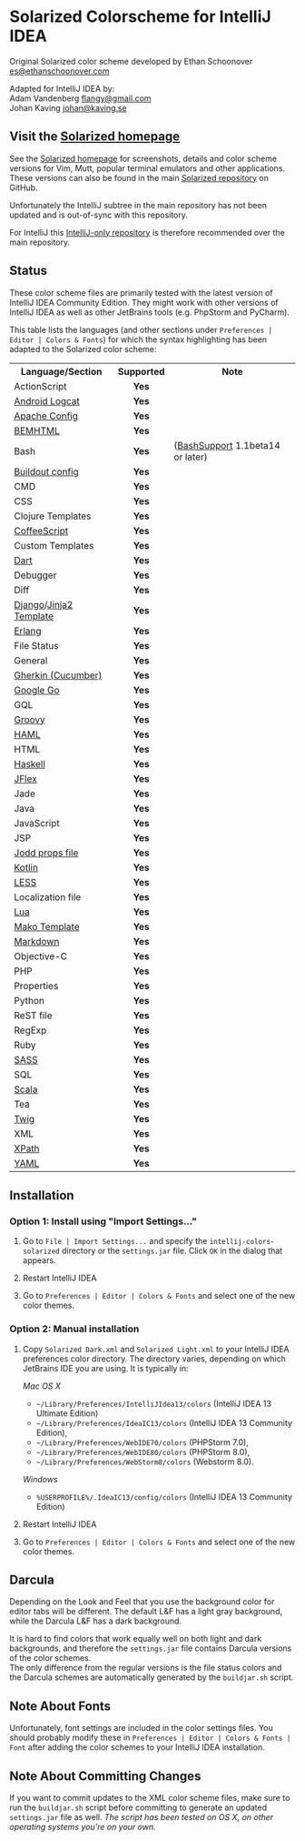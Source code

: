 Solarized Colorscheme for IntelliJ IDEA
=======================================

Original Solarized color scheme developed by Ethan Schoonover <es@ethanschoonover.com>  

Adapted for IntelliJ IDEA by:  
Adam Vandenberg <flangy@gmail.com>  
Johan Kaving <johan@kaving.se>

Visit the [Solarized homepage]
------------------------------

See the [Solarized homepage] for screenshots, 
details and color scheme versions for Vim, Mutt, popular terminal emulators and 
other applications. These versions can also be found in the main [Solarized repository] 
on GitHub.

Unfortunately the IntelliJ subtree in the main repository has not been updated and is out-of-sync with this
repository.

For IntelliJ this [IntelliJ-only repository] is therefore recommended over the main repository.

[Solarized homepage]:   http://ethanschoonover.com/solarized
[Solarized repository]: https://github.com/altercation/solarized
[IntelliJ-only repository]:  https://github.com/jkaving/intellij-colors-solarized

Status
------------

These color scheme files are primarily tested with the latest version of IntelliJ IDEA Community Edition.
They might work with other versions of IntelliJ IDEA as well as other JetBrains tools
(e.g. PhpStorm and PyCharm).

This table lists the languages (and other sections under `Preferences | Editor | Colors & Fonts`)
for which the syntax highlighting has been adapted to the Solarized color scheme:

<table>
	<tr>
		<th>Language/Section</th>
		<th>Supported</th>
		<th>Note</th>
	</tr>
  <tr>
    <td>ActionScript</td>
    <td align="center"><b>Yes</b></td>
    <td></td>
  </tr>
	<tr>
		<td><a href="http://developer.android.com/tools/help/logcat.html">Android
Logcat</a></td>
		<td align="center"><b>Yes</b></td>
		<td></td>
	</tr>
	<tr>
		<td><a href="http://httpd.apache.org">Apache Config</a></td>
		<td align="center"><b>Yes</b></td>
		<td></td>
	</tr>
	<tr>
		<td><a href="https://github.com/bem/bemhtml">BEMHTML</a></td>
		<td align="center"><b>Yes</b></td>
		<td></td>
	</tr>
	<tr>
		<td>Bash</td>
		<td align="center"><b>Yes</b></td>
		<td>(<a href="http://www.ansorg-it.com/en/products_bashsupport.html">BashSupport</a> 1.1beta14 or later)</td>
	</tr>
	<tr>
		<td><a href="http://www.buildout.org">Buildout config</a></td>
		<td align="center"><b>Yes</b></td>
		<td></td>
	</tr>
	<tr>
		<td>CMD</td>
		<td align="center"><b>Yes</b></td>
		<td></td>
	</tr>
	<tr>
		<td>CSS</td>
		<td align="center"><b>Yes</b></td>
		<td></td>
	</tr>
	<tr>
		<td>Clojure Templates</td>
		<td align="center"><b>Yes</b></td>
		<td></td>
	</tr>
	<tr>
		<td><a href="http://coffeescript.org">CoffeeScript</a></td>
		<td align="center"><b>Yes</b></td>
		<td></td>
	</tr>
	<tr>
		<td>Custom Templates</td>
		<td align="center"><b>Yes</b></td>
		<td></td>
	</tr>
	<tr>
		<td><a href="http://www.dartlang.org">Dart</a></td>
		<td align="center"><b>Yes</b></td>
		<td></td>
	</tr>
	<tr>
		<td>Debugger</td>
		<td align="center"><b>Yes</b></td>
		<td></td>
	</tr>
	<tr>
		<td>Diff</td>
		<td align="center"><b>Yes</b></td>
		<td></td>
	</tr>
	<tr>
		<td><a href="https://www.djangoproject.com">Django</a>/<a href="http://jinja.pocoo.org/docs/">Jinja2 Template</a></td>
		<td align="center"><b>Yes</b></td>
		<td></td>
	</tr>
	<tr>
		<td><a href="http://www.erlang.org">Erlang</a></td>
		<td align="center"><b>Yes</b></td>
		<td></td>
	 </tr>
	 <tr>
		<td>File Status</td>
		<td align="center"><b>Yes</b></td>
		<td></td>
	</tr>
	<tr>
		<td>General</td>
		<td align="center"><b>Yes</b></td>
		<td></td>
	</tr>
    <tr>
        <td><a href="http://cukes.info">Gherkin (Cucumber)</a></td>
        <td align="center"><b>Yes</b></td>
		<td></td>
    </tr>
	<tr>
		<td><a href="http://code.google.com/p/go/">Google Go</a></td>
		<td align="center"><b>Yes</b></td>
		<td></td>
	</tr>
	<tr>
		<td>GQL</td>
		<td align="center"><b>Yes</b></td>
		<td></td>
	</tr>
	<tr>
		<td><a href="http://groovy.codehaus.org">Groovy</a></td>
		<td align="center"><b>Yes</b></td>
		<td></td>
	</tr>
	<tr>
		<td><a href="http://haml.info">HAML</a></td>
		<td align="center"><b>Yes</b></td>
		<td></td>
	</tr>
	<tr>
		<td>HTML</td>
		<td align="center"><b>Yes</b></td>
		<td></td>
	</tr>
	<tr>
		<td><a href="http://www.haskell.org">Haskell</a></td>
		<td align="center"><b>Yes</b></td>
		<td></td>
	</tr>
	<tr>
		<td><a href="http://jflex.de">JFlex</a></td>
		<td align="center"><b>Yes</b></td>
		<td></td>
	</tr>
	<tr>
		<td>Jade</td>
		<td align="center"><b>Yes</b></td>
		<td></td>
	</tr>
	<tr>
		<td>Java</td>
		<td align="center"><b>Yes</b></td>
		<td></td>
	</tr>
	<tr>
		<td>JavaScript</td>
		<td align="center"><b>Yes</b></td>
		<td></td>
	</tr>
	<tr>
		<td>JSP</td>
		<td align="center"><b>Yes</b></td>
		<td></td>
	</tr>
	<tr>
		<td><a href="http://jodd.org/doc/props.html">Jodd props file</a></td>
		<td align="center"><b>Yes</b></td>
		<td></td>
	</tr>
	<tr>
		<td><a href="http://kotlin.jetbrains.org">Kotlin</a></td>
		<td align="center"><b>Yes</b></td>
		<td></td>
	</tr>
	<tr>
		<td><a href="http://lesscss.org">LESS</a></td>
		<td align="center"><b>Yes</b></td>
		<td></td>
	</tr>
	<tr>
		<td>Localization file</td>
		<td align="center"><b>Yes</b></td>
		<td></td>
	</tr>
	<tr>
		<td><a href="http://www.lua.org">Lua</a></td>
		<td align="center"><b>Yes</b></td>
		<td></td>
	</tr>
	<tr>
		<td><a href="http://www.makotemplates.org">Mako Template</a></td>
		<td align="center"><b>Yes</b></td>
		<td></td>
	</tr>
	<tr>
		<td><a href="http://daringfireball.net/projects/markdown/">Markdown</a></td>
		<td align="center"><b>Yes</b></td>
		<td></td>
	</tr>
	<tr>
		<td>Objective-C</td>
		<td align="center"><b>Yes</b></td>
		<td></td>
	</tr>
	<tr>
		<td>PHP</td>
		<td align="center"><b>Yes</b></td>
		<td></td>
	</tr>
	<tr>
		<td>Properties</td>
		<td align="center"><b>Yes</b></td>
		<td></td>
	</tr>
	<tr>
		<td>Python</td>
		<td align="center"><b>Yes</b></td>
		<td></td>
	</tr>
	<tr>
		<td>ReST file</td>
		<td align="center"><b>Yes</b></td>
		<td></td>
	</tr>
	<tr>
		<td>RegExp</td>
		<td align="center"><b>Yes</b></td>
		<td></td>
	</tr>
	<tr>
		<td>Ruby</td>
		<td align="center"><b>Yes</b></td>
		<td></td>
	</tr>
	<tr>
		<td><a href="http://sass-lang.com">SASS</a></td>
		<td align="center"><b>Yes</b></td>
		<td></td>
	</tr>
	<tr>
		<td>SQL</td>
		<td align="center"><b>Yes</b></td>
		<td></td>
	</tr>
	<tr>
		<td><a href="http://www.scala-lang.org">Scala</a></td>
		<td align="center"><b>Yes</b></td>
		<td></td>
	</tr>
	<tr>
		<td>Tea</td>
		<td align="center"><b>Yes</b></td>
		<td></td>
	</tr>
	<tr>
		<td><a href="http://twig.sensiolabs.org">Twig</a></td>
		<td align="center"><b>Yes</b></td>
		<td></td>
	</tr>
	<tr>
		<td>XML</td>
		<td align="center"><b>Yes</b></td>
		<td></td>
	</tr>
	<tr>
		<td><a href="http://www.w3.org/TR/xpath/">XPath</a></td>
		<td align="center"><b>Yes</b></td>
		<td></td>
	</tr>
	<tr>
		<td><a href="http://www.yaml.org">YAML</a></td>
		<td align="center"><b>Yes</b></td>
		<td></td>
	</tr>
</table>


Installation
------------

### Option 1: Install using "Import Settings..."

1. Go to `File | Import Settings...` and specify the `intellij-colors-solarized` directory or the `settings.jar` file.
 Click `OK` in the dialog that appears.

2. Restart IntelliJ IDEA

3. Go to `Preferences | Editor | Colors & Fonts` and select one of the new 
color themes.

### Option 2: Manual installation

1.  Copy `Solarized Dark.xml` and `Solarized Light.xml` to your IntelliJ IDEA preferences
    color directory. The directory varies, depending on which JetBrains IDE you are using. It
    is typically in:

    *Mac OS X*
    * `~/Library/Preferences/IntelliJIdea13/colors` (IntelliJ IDEA 13 Ultimate Edition)
    * `~/Library/Preferences/IdeaIC13/colors` (IntelliJ IDEA 13 Community Edition),
    * `~/Library/Preferences/WebIDE70/colors` (PHPStorm 7.0),
    * `~/Library/Preferences/WebIDE80/colors` (PHPStorm 8.0),
    * `~/Library/Preferences/WebStorm8/colors` (Webstorm 8.0).

    *Windows*
    * `%USERPROFILE%/.IdeaIC13/config/colors` (IntelliJ IDEA 13 Community Edition)
        
2. Restart IntelliJ IDEA

3. Go to `Preferences | Editor | Colors & Fonts` and select one of the new 
color themes.

Darcula
-------
Depending on the Look and Feel that you use the background
color for editor tabs will be different. The default L&amp;F has a light gray
background, while the Darcula L&amp;F has a dark background.

It is hard to find colors that work equally well on both light and dark backgrounds,
and therefore the `settings.jar` file contains Darcula versions of the color schemes.<br>
The only difference from the regular versions is the file status colors and the
Darcula schemes are automatically generated by the `buildjar.sh` script.

Note About Fonts
-----------------
Unfortunately, font settings are included in the color settings files.
You should probably modify these in `Preferences | Editor | Colors & Fonts | Font`
after adding the color schemes to your IntelliJ IDEA installation.

Note About Committing Changes
-----------------------------
If you want to commit updates to the XML color scheme files, make sure to run the `buildjar.sh` script before committing to generate
an updated `settings.jar` file as well. 
*The script has been tested on OS X, on other operating systems you're on your own.*
